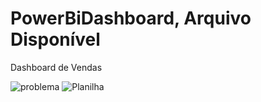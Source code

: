 # PowerBiDashboard, Arquivo Disponível
Dashboard de Vendas

![problema](https://user-images.githubusercontent.com/89113372/160018925-23e56cfb-ddc9-4983-aa6e-0f5dfe0d6173.png)
![Planilha](https://user-images.githubusercontent.com/89113372/160018938-b2b5f8af-2bf4-4380-930a-4b3ec7d3e6c2.png)
